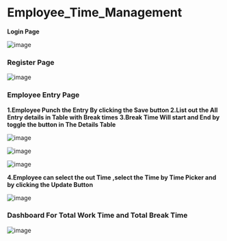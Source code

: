 # Employee_Time_Management

**Login Page**

![image](https://user-images.githubusercontent.com/58617465/121776307-c4681880-cba9-11eb-9bd0-640c521f6008.png)
### Register Page

![image](https://user-images.githubusercontent.com/58617465/121776325-db0e6f80-cba9-11eb-8f1d-480c6d0eeb8f.png)
### Employee Entry Page
**1.Employee Punch the Entry By clicking the Save button
2.List out the All Entry details in Table with Break times**
**3.Break Time Will start and End by toggle the button in The Details Table**

![image](https://user-images.githubusercontent.com/58617465/121776352-01cca600-cbaa-11eb-8e72-26c588f99ca0.png)

![image](https://user-images.githubusercontent.com/58617465/121776442-7b649400-cbaa-11eb-82b5-2b8a384a8991.png)

![image](https://user-images.githubusercontent.com/58617465/121776540-178e9b00-cbab-11eb-86f6-6b7259b2a498.png)

**4.Employee can select the out Time ,select the Time by Time Picker and by clicking the Update Button**

![image](https://user-images.githubusercontent.com/58617465/121776777-62f57900-cbac-11eb-985e-f5a7a74be44c.png)

### Dashboard For Total Work Time and Total Break Time

![image](https://user-images.githubusercontent.com/58617465/121776694-efec0280-cbab-11eb-9bed-4261a169c67e.png)

